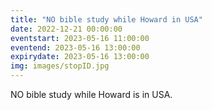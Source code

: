 ```yaml
---
title: "NO bible study while Howard in USA"
date: 2022-12-21 00:00:00
eventstart: 2023-05-16 11:00:00
eventend: 2023-05-16 13:00:00
expirydate: 2023-05-16 13:00:00
img: images/stopID.jpg
---
```


NO bible study while Howard is in USA.